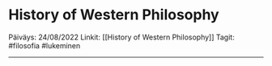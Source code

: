 # History of Western Philosophy
Päiväys: 24/08/2022
Linkit: [[History of Western Philosophy]]
Tagit: #filosofia #lukeminen

---